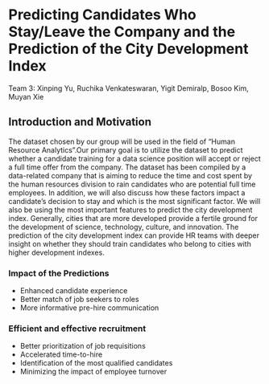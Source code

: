 # Predicting Candidates Who Stay/Leave the Company and the Prediction of the City Development Index
Team 3: Xinping Yu, Ruchika Venkateswaran, Yigit Demiralp, Bosoo Kim, Muyan Xie

## Introduction and Motivation
The dataset chosen by our group will be used in the field of “Human Resource Analytics”.Our primary goal is to utilize the dataset to predict whether a candidate training for a data science position will accept or reject a full time offer from the company. The dataset has been compiled by a data-related company that is aiming to reduce the time and cost spent by the human resources division to rain candidates who are potential full time employees. In addition, we will also discuss how these factors impact a candidate’s decision to stay and which is the most significant factor. We will also be using the most important features to predict the city development index. Generally, cities that are more developed provide a fertile ground for the development of science, technology, culture, and innovation. The prediction of the city development index can provide HR teams with deeper insight on whether they should train candidates who belong to cities with higher development indexes.

### Impact of the Predictions
- Enhanced candidate experience
- Better match of job seekers to roles
- More informative pre-hire communication

### Efficient and effective recruitment
- Better prioritization of job requisitions
- Accelerated time-to-hire
- Identification of the most qualified candidates
- Minimizing the impact of employee turnover
